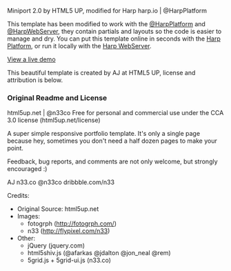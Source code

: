 Miniport 2.0 by HTML5 UP, modified for Harp
harp.io | @HarpPlatform

This template has been modified to work with the [@HarpPlatform](http://twitter.com/HarpPlatform) and [@HarpWebServer](http://twitter.com/HarpWebServer), they contain partials and layouts so the code is easier to manage and dry. You can put this template online in seconds with the [Harp Platform](https://www.harp.io), or run it locally with the [Harp WebServer](http://harpjs.com).

[View a live demo](http://miniport.harp.io) 

This beautiful template is created by AJ at HTML5 UP, license and attribution is below.

### Original Readme and License
html5up.net | @n33co
Free for personal and commercial use under the CCA 3.0 license (html5up.net/license)

A super simple responsive portfolio template. It's only a single page because hey, sometimes
you don't need a half dozen pages to make your point.

Feedback, bug reports, and comments are not only welcome, but strongly encouraged :)

AJ
n33.co @n33co dribbble.com/n33

Credits:
- Original Source: html5up.net
- Images:
	- fotogrph (http://fotogrph.com/)
	- n33 (http://flypixel.com/n33)
- Other:
	- jQuery (jquery.com)
	- html5shiv.js (@afarkas @jdalton @jon_neal @rem)
	- 5grid.js + 5grid-ui.js (n33.co)